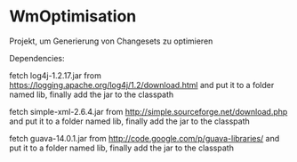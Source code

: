 WmOptimisation
==============
Projekt, um Generierung von Changesets zu optimieren

Dependencies:

fetch log4j-1.2.17.jar from
https://logging.apache.org/log4j/1.2/download.html
and put it to a folder named lib, finally add the jar to the classpath

fetch simple-xml-2.6.4.jar from http://simple.sourceforge.net/download.php
and put it to a folder named lib, finally add the jar to the classpath

fetch guava-14.0.1.jar from http://code.google.com/p/guava-libraries/
and put it to a folder named lib, finally add the jar to the classpath